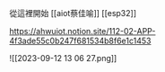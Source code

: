 從這裡開始
[[aiot蔡佳喻]]
[[esp32]]

https://ahwuiot.notion.site/112-02-APP-4f3ade55c0b247f681534b8f6e1c1453


![[2023-09-12 13 06 27.png]]